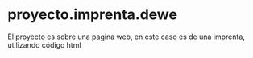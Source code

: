 # proyecto.imprenta.dewe
El proyecto es sobre una pagina web, en este caso es de una imprenta, utilizando código html 
